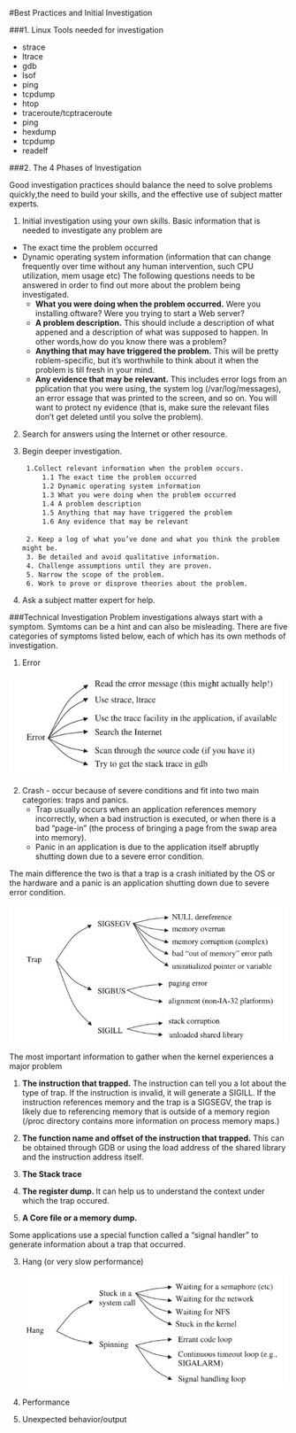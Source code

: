#Best Practices and Initial Investigation

###1. Linux Tools needed for investigation
  - strace
  - ltrace
  - gdb
  - lsof
  - ping
  - tcpdump
  - htop
  - traceroute/tcptraceroute
  - ping
  - hexdump
  - tcpdump
  - readelf
  
###2. The 4 Phases of Investigation
 
Good investigation practices should balance the need to solve problems quickly,the need to build your skills, and the effective use of subject matter experts.

1. Initial investigation using your own skills.
Basic information that is needed to investigate any problem are
  - The exact time the problem occurred
  - Dynamic operating system information (information that can change frequently over time without any human intervention, such CPU utilization, mem usage etc)
    The following questions needs to be answered in order to find out more about the problem being investigated.
      - <b>What you were doing when the problem occurred.</b> Were you installing oftware? Were you trying to start a Web server?
      - <b>A problem description.</b> This should include a description of what appened and a description of what was supposed to happen. In other words,how do you know there was a problem?
      - <b>Anything that may have triggered the problem.</b> This will be pretty roblem-specific, but it’s worthwhile to think about it when the problem is till fresh in your mind.
      - <b>Any evidence that may be relevant.</b> This includes error logs from an pplication that you were using, the system log (/var/log/messages), an error essage that was printed to the screen, and so on. You will want to protect ny evidence (that is, make sure the relevant files don’t get deleted until you solve the problem).
  
2. Search for answers using the Internet or other resource.

3. Begin deeper investigation.

        1.Collect relevant information when the problem occurs.
            1.1 The exact time the problem occurred
            1.2 Dynamic operating system information
            1.3 What you were doing when the problem occurred
            1.4 A problem description
            1.5 Anything that may have triggered the problem
            1.6 Any evidence that may be relevant
            
        2. Keep a log of what you’ve done and what you think the problem might be.
        3. Be detailed and avoid qualitative information.
        4. Challenge assumptions until they are proven.
        5. Narrow the scope of the problem.
        6. Work to prove or disprove theories about the problem.
    
3. Ask a subject matter expert for help.

###Technical Investigation
Problem investigations always start with a symptom. Symtoms can be a hint and can also be misleading. There are five categories of symptoms listed below, each of which has its own methods of investigation.

1. Error

  ![](images/self-service-linux-error.jpg)
  
2. Crash - occur because of severe conditions and fit into two main categories: traps and panics. 
      - Trap usually occurs when an application references memory incorrectly, when a bad instruction is executed, or when there is a bad “page-in” (the process of bringing a page from the swap area into memory).
      - Panic in an application is due to the application itself abruptly shutting down due to a severe error condition.

The main difference the two is that a trap is a crash initiated by the OS or the hardware and a panic is an application shutting down due to severe error condition.

  ![](images/self-service-linux-trap.jpg)
  
The most important information to gather when the kernel experiences a major problem 
 1. <b>The instruction that trapped.</b> The instruction can tell you a lot about the type of trap. If the instruction is invalid, it will generate a SIGILL. If the instruction references memory and the trap is a SIGSEGV, the trap is likely due to referencing memory that is outside of a memory region (/proc directory contains more information on process memory maps.)
 
 2. <b>The function name and offset of the instruction that trapped.</b> This can be obtained through GDB or using the load address of the shared library and the instruction address itself.
 
 3. <b> The Stack trace </b>
 
 4. <b> The register dump. </b> It can help us to understand the context under which the trap occured.

 5. <b> A Core file or a memory dump. </b>

Some applications use a special function called a “signal handler” to generate information about a trap that occurred.

3. Hang (or very slow performance)

     ![](images/self-service-linux-hang.jpg)
     
4. Performance
5. Unexpected behavior/output
